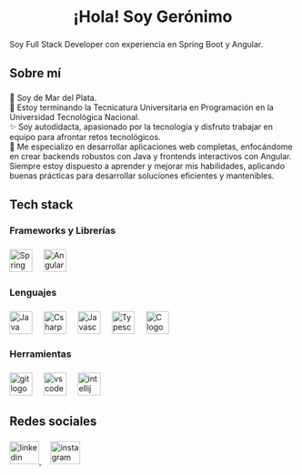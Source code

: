 <h1 align="center">¡Hola! Soy Gerónimo</h1>

###

<p align="left">Soy Full Stack Developer con experiencia en Spring Boot y Angular.</p>

###

<h2 align="left">Sobre mí</h2>

###

<p align="left">📍 Soy de Mar del Plata.<br>📅 Estoy terminando la Tecnicatura Universitaria en Programación en la Universidad Tecnológica Nacional.<br>✨ Soy autodidacta, apasionado por la tecnología y disfruto trabajar en equipo para afrontar retos tecnológicos.<br>🎯 Me especializo en desarrollar aplicaciones web completas, enfocándome en crear backends robustos con Java y frontends interactivos con Angular. Siempre estoy dispuesto a aprender y mejorar mis habilidades, aplicando buenas prácticas para desarrollar soluciones eficientes y mantenibles.</p>

###

<h2 align="left">Tech stack</h2>

###

<h3 align="left">Frameworks y Librerías</h3>

###

<div align="left">
  <img src="https://cdn.jsdelivr.net/gh/devicons/devicon/icons/spring/spring-original.svg" height="40" alt="Spring logo"  />
  <img width="12" />
  <img src="https://cdn.jsdelivr.net/gh/devicons/devicon@latest/icons/angular/angular-original.svg" height="40" alt="Angular logo" />
</div>

###

<h3 align="left">Lenguajes</h3>

###

<div align="left">
  <img src="https://cdn.jsdelivr.net/gh/devicons/devicon/icons/java/java-original.svg" height="40" alt="Java logo"  />
  <img width="12" />
  <img src="https://cdn.jsdelivr.net/gh/devicons/devicon/icons/csharp/csharp-original.svg" height="40" alt="Csharp logo"  />
  <img width="12" />
  <img src="https://cdn.jsdelivr.net/gh/devicons/devicon/icons/javascript/javascript-original.svg" height="40" alt="Javascript logo"  />
  <img width="12" />
  <img src="https://cdn.jsdelivr.net/gh/devicons/devicon/icons/typescript/typescript-original.svg" height="40" alt="Typescript logo"  />
  <img width="12" />
  <img src="https://cdn.jsdelivr.net/gh/devicons/devicon/icons/c/c-original.svg" height="40" alt="C logo"  />
</div>

###

<h3 align="left">Herramientas</h3>

###

<div align="left">
  <img src="https://cdn.jsdelivr.net/gh/devicons/devicon/icons/git/git-original.svg" height="40" alt="git logo"  />
  <img width="12" />
  <img src="https://cdn.jsdelivr.net/gh/devicons/devicon/icons/vscode/vscode-original.svg" height="40" alt="vscode logo"  />
  <img width="12" />
  <img src="https://cdn.jsdelivr.net/gh/devicons/devicon/icons/intellij/intellij-original.svg" height="40" alt="intellij logo"  />
</div>

###

<h2 align="left">Redes sociales</h2>

###

<div align="left">
  <a href="https://www.linkedin.com/in/geronimo-gonzalez-martino/" target="_blank">
    <img src="https://raw.githubusercontent.com/maurodesouza/profile-readme-generator/master/src/assets/icons/social/linkedin/default.svg" width="52" height="40" alt="linkedin logo"  />
  </a>
  <img width="12" />
  <a href="https://www.instagram.com/gero.gonzalez.m" target="_blank">
    <img src="https://raw.githubusercontent.com/maurodesouza/profile-readme-generator/master/src/assets/icons/social/instagram/default.svg" width="52" height="40" alt="instagram logo"  />
  </a>
</div>

